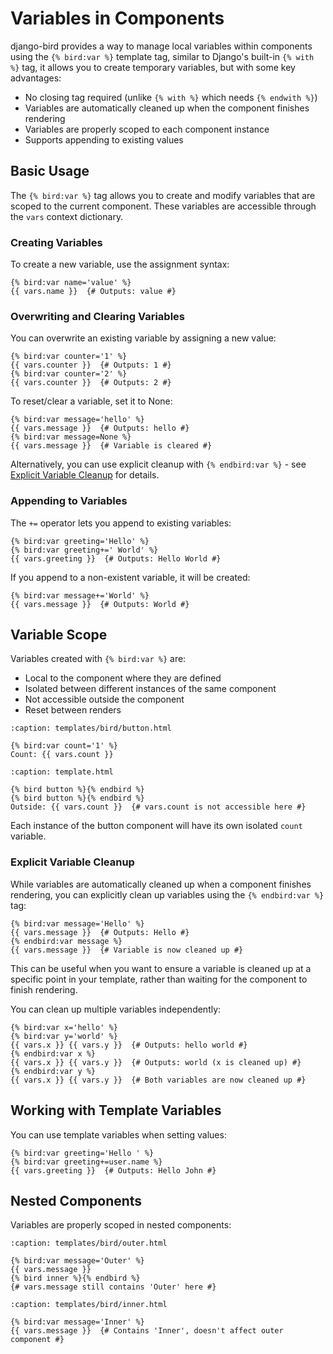 # Variables in Components

django-bird provides a way to manage local variables within components using the `{% bird:var %}` template tag, similar to Django's built-in `{% with %}` tag, it allows you to create temporary variables, but with some key advantages:

- No closing tag required (unlike `{% with %}` which needs `{% endwith %}`)
- Variables are automatically cleaned up when the component finishes rendering
- Variables are properly scoped to each component instance
- Supports appending to existing values

## Basic Usage

The `{% bird:var %}` tag allows you to create and modify variables that are scoped to the current component. These variables are accessible through the `vars` context dictionary.

### Creating Variables

To create a new variable, use the assignment syntax:

```htmldjango
{% bird:var name='value' %}
{{ vars.name }}  {# Outputs: value #}
```

### Overwriting and Clearing Variables

You can overwrite an existing variable by assigning a new value:

```htmldjango
{% bird:var counter='1' %}
{{ vars.counter }}  {# Outputs: 1 #}
{% bird:var counter='2' %}
{{ vars.counter }}  {# Outputs: 2 #}
```

To reset/clear a variable, set it to None:

```htmldjango
{% bird:var message='hello' %}
{{ vars.message }}  {# Outputs: hello #}
{% bird:var message=None %}
{{ vars.message }}  {# Variable is cleared #}
```

Alternatively, you can use explicit cleanup with `{% endbird:var %}` - see [Explicit Variable Cleanup](#explicit-variable-cleanup) for details.

### Appending to Variables

The `+=` operator lets you append to existing variables:

```htmldjango
{% bird:var greeting='Hello' %}
{% bird:var greeting+=' World' %}
{{ vars.greeting }}  {# Outputs: Hello World #}
```

If you append to a non-existent variable, it will be created:

```htmldjango
{% bird:var message+='World' %}
{{ vars.message }}  {# Outputs: World #}
```

## Variable Scope

Variables created with `{% bird:var %}` are:

- Local to the component where they are defined
- Isolated between different instances of the same component
- Not accessible outside the component
- Reset between renders

```{code-block} htmldjango
:caption: templates/bird/button.html

{% bird:var count='1' %}
Count: {{ vars.count }}
```

```{code-block} htmldjango
:caption: template.html

{% bird button %}{% endbird %}
{% bird button %}{% endbird %}
Outside: {{ vars.count }}  {# vars.count is not accessible here #}
```

Each instance of the button component will have its own isolated `count` variable.

### Explicit Variable Cleanup

While variables are automatically cleaned up when a component finishes rendering, you can explicitly clean up variables using the `{% endbird:var %}` tag:

```htmldjango
{% bird:var message='Hello' %}
{{ vars.message }}  {# Outputs: Hello #}
{% endbird:var message %}
{{ vars.message }}  {# Variable is now cleaned up #}
```

This can be useful when you want to ensure a variable is cleaned up at a specific point in your template, rather than waiting for the component to finish rendering.

You can clean up multiple variables independently:

```htmldjango
{% bird:var x='hello' %}
{% bird:var y='world' %}
{{ vars.x }} {{ vars.y }}  {# Outputs: hello world #}
{% endbird:var x %}
{{ vars.x }} {{ vars.y }}  {# Outputs: world (x is cleaned up) #}
{% endbird:var y %}
{{ vars.x }} {{ vars.y }}  {# Both variables are now cleaned up #}
```

## Working with Template Variables

You can use template variables when setting values:

```htmldjango
{% bird:var greeting='Hello ' %}
{% bird:var greeting+=user.name %}
{{ vars.greeting }}  {# Outputs: Hello John #}
```

## Nested Components

Variables are properly scoped in nested components:

```{code-block} htmldjango
:caption: templates/bird/outer.html

{% bird:var message='Outer' %}
{{ vars.message }}
{% bird inner %}{% endbird %}
{# vars.message still contains 'Outer' here #}
```

```{code-block} htmldjango
:caption: templates/bird/inner.html

{% bird:var message='Inner' %}
{{ vars.message }}  {# Contains 'Inner', doesn't affect outer component #}
```
